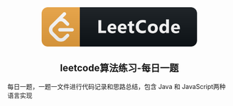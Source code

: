<div align=center>
  <a href="https://leetcode.cn/">
    <img src="image/icon.png" width="350">
  </a>
</div>

<H2 align="center">leetcode算法练习-每日一题</H2>

每日一题，一题一文件进行代码记录和思路总结，包含 Java 和 JavaScript两种语言实现
